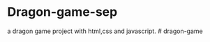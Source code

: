 # Dragon-game-sep
a dragon game project with html,css and javascript.
#   d r a g o n - g a m e  
 